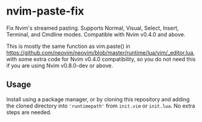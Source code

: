 # nvim-paste-fix

Fix Nvim's streamed pasting. Supports Normal, Visual, Select, Insert, Terminal, and Cmdline modes. Compatible with Nvim v0.4.0 and above.

This is mostly the same function as vim.paste() in <https://github.com/neovim/neovim/blob/master/runtime/lua/vim/_editor.lua>, with some extra code for Nvim v0.4.0 compatibility, so you do not need this if you are using Nvim v0.8.0-dev or above.

## Usage

Install using a package manager, or by cloning this repository and adding the cloned directory into `'runtimepath'` from `init.vim` or `init.lua`. No extra steps are needed.
